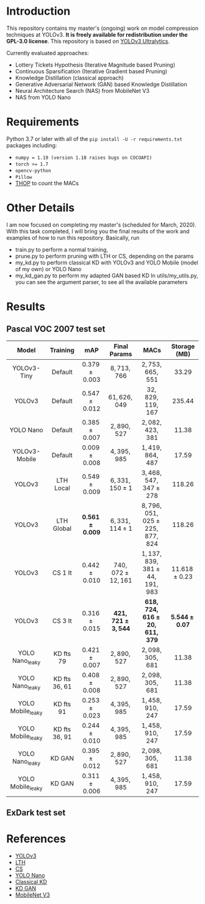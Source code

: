 # Introduction

This repository contains my master's (ongoing) work on model compression techniques at YOLOv3. **It is freely available for redistribution under the GPL-3.0 license**. 
This repository is based on [YOLOv3 Ultralytics](https://github.com/ultralytics/yolov3).

Currently evaluated approaches:
* Lottery Tickets Hypothesis (Iterative Magnitude based Pruning)
* Continuous Sparsification (Iterative Gradient based Pruning)
* Knowledge Distillation (classical approach)
* Generative Adversarial Network (GAN) based Knowledge Distillation
* Neural Architecture Search (NAS) from MobileNet V3
* NAS from YOLO Nano

# Requirements

Python 3.7 or later with all of the `pip install -U -r requirements.txt` packages including:
- `numpy = 1.19 (version 1.18 raises bugs on COCOAPI)`
- `torch >= 1.7`
- `opencv-python`
- `Pillow`
- [THOP](https://github.com/Lyken17/pytorch-OpCounter) to count the MACs

# Other Details
I am now focused on completing my master's (scheduled for March, 2020). With this task completed, I will bring you the final results of the work and examples of how to run this repository.
Basically, run 
* train.py to perform a normal training,
* prune.py to perform pruning with LTH or CS, depending on the params
* my_kd.py to perform classical KD with YOLOv3 and YOLO Mobile (model of my own) or YOLO Nano
* my_kd_gan.py to perform my adapted GAN based KD
In utils/my_utils.py, you can see the argument parser, to see all the available parameters

# Results
## Pascal VOC 2007 test set
|Model           |Training     |mAP          |Final Params      |MACs                            |Storage (MB) |
|:--------------:|:-----------:|:-----------:|:----------------:|:------------------------------:|:-----------:|
|  YOLOv3-Tiny   |   Default   |0.379 ± 0.003|   8, 713, 766    |        2, 753, 665, 551        |    33.29    |
|     YOLOv3     |   Default   |0.547 ± 0.012|   61, 626, 049   |       32, 829, 119, 167        |   235.44    |
|   YOLO Nano    |   Default   |0.385 ± 0.007|   2, 890, 527    |        2, 082, 423, 381        |    11.38    |
| YOLOv3-Mobile  |   Default   |0.009 ± 0.008|   4, 395, 985    |        1, 419, 864, 487        |    17.59    |
|     YOLOv3     |  LTH Local  |0.549 ± 0.009| 6, 331, 150 ± 1  |     3, 468, 547, 347 ± 278     |   118.26    |
|     YOLOv3     | LTH Global  |**0.561 ± 0.009**| 6, 331, 114 ± 1  |8, 796, 051, 025 ± 225, 877, 824|   118.26    |
|     YOLOv3     |   CS 1 It   |0.442 ± 0.010|740, 072 ± 12, 161|1, 137, 839, 381 ± 44, 191, 983 |11.618 ± 0.23|
|     YOLOv3     |   CS 3 It   |0.316 ± 0.015|**421, 721 ± 3, 544** |  **618, 724, 616 ± 20, 611, 379**  |**5.544 ± 0.07** |
| YOLO Nano<sub>leaky</sub> |  KD fts 79  |0.421 ± 0.007|   2, 890, 527    |        2, 098, 305, 681        |    11.38    |
| YOLO Nano<sub>leaky</sub> |KD fts 36, 61|0.408 ± 0.008|   2, 890, 527    |        2, 098, 305, 681        |    11.38    |
|YOLO Mobile<sub>leaky</sub>|  KD fts 91  |0.253 ± 0.023|   4, 395, 985    |        1, 458, 910, 247        |    17.59    |
|YOLO Mobile<sub>leaky</sub>|KD fts 36, 91|0.244 ± 0.010|   4, 395, 985    |        1, 458, 910, 247        |    17.59    |
| YOLO Nano<sub>leaky</sub> |   KD GAN    |0.395 ± 0.012|   2, 890, 527    |        2, 098, 305, 681        |    11.38    |
|YOLO Mobile<sub>leaky</sub>|   KD GAN    |0.311 ± 0.006|   4, 395, 985    |        1, 458, 910, 247        |    17.59    |

## ExDark test set


# References
* [YOLOv3](https://arxiv.org/abs/1804.02767)
* [LTH](https://arxiv.org/abs/1903.01611)
* [CS](https://arxiv.org/abs/1912.04427)
* [YOLO Nano](https://arxiv.org/abs/1910.01271)
* [Classical KD](https://papers.nips.cc/paper/2017/file/e1e32e235eee1f970470a3a6658dfdd5-Paper.pdf)
* [KD GAN](https://ieeexplore.ieee.org/stamp/stamp.jsp?tp=&arnumber=9046859)
* [MobileNet V3](https://openaccess.thecvf.com/content_ICCV_2019/papers/Howard_Searching_for_MobileNetV3_ICCV_2019_paper.pdf)
